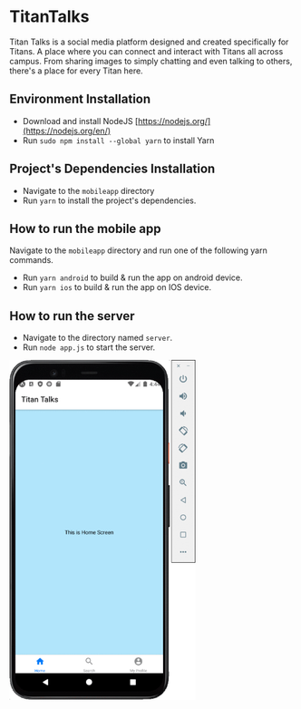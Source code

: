 # TitanTalks
Titan Talks is a social media platform designed and created specifically for Titans. A place where you can connect and interact with Titans all across campus. From sharing images to simply chatting and even talking to others, there's a place for every Titan here.

## Environment Installation
* Download and install NodeJS [https://nodejs.org/](https://nodejs.org/en/)
* Run `sudo npm install --global yarn` to install Yarn

## Project's Dependencies Installation
* Navigate to the `mobileapp` directory
* Run `yarn` to install the project's dependencies. 

## How to run the mobile app
Navigate to the `mobileapp` directory and run one of the following yarn commands.
* Run `yarn android` to build & run the app on android device.
* Run `yarn ios` to build & run the app on IOS device.

## How to run the server
* Navigate to the directory named `server`.
* Run `node app.js` to start the server.

<img src="https://github.com/NLTN/TitanTalks/blob/main/demo.gif" height="600">
